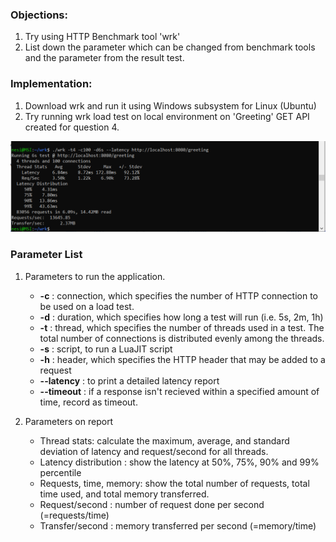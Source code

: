 
### Objections:
1. Try using HTTP Benchmark tool 'wrk'
2. List down the parameter which can be changed from benchmark tools and the parameter from the result test.

### Implementation:
1. Download wrk and run it using Windows subsystem for Linux (Ubuntu)
2. Try running wrk load test on local environment on 'Greeting' GET API created for question 4.


![Image](https://github.com/ufra94/SRIN-Test/blob/main/Question%203%20-%20Trying%20wrk/Screenshot4.PNG)


### Parameter List
1. Parameters to run the application.
    * **-c** : connection, which specifies the number of HTTP connection to be used on a load test.
    * **-d** : duration, which specifies how long a test will run (i.e. 5s, 2m, 1h)
    * **-t** : thread, which specifies the number of threads used in a test. The total number of connections is distributed evenly among the threads.
    * **-s**  :  script, to run a LuaJIT script
    * **-h** : header, which specifies the HTTP header that may be added to a request
    * **--latency** : to print a detailed latency report
    * **--timeout** : if a response isn't recieved within a specified amount of time, record as timeout.
    
2. Parameters on report
   * Thread stats: calculate the maximum, average, and standard deviation of latency and request/second for all threads.
   * Latency distribution : show the latency at 50%, 75%, 90% and 99% percentile
   * Requests, time, memory: show the total number of requests, total time used, and total memory transferred.
   * Request/second : number of request done per second (=requests/time)
   * Transfer/second : memory transferred per second (=memory/time)
